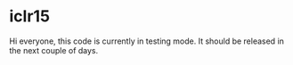 iclr15
======

Hi everyone, this code is currently in testing mode. It should be released in the next
couple of days.
